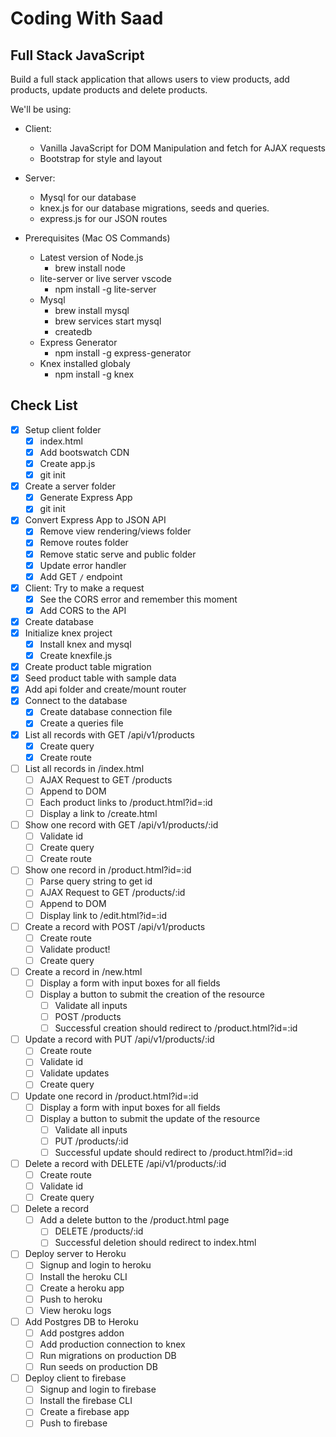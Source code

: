 # Coding With Saad

## Full Stack JavaScript

Build a full stack application that allows users to view products, add products, update products and delete products.

We'll be using:

* Client:
  * Vanilla JavaScript for DOM Manipulation and fetch for AJAX requests
  * Bootstrap for style and layout
* Server:
  * Mysql for our database
  * knex.js for our database migrations, seeds and queries.
  * express.js for our JSON routes

* Prerequisites (Mac OS Commands)
  * Latest version of Node.js
    * brew install node
  * lite-server or live server vscode
    * npm install -g lite-server
  * Mysql
    * brew install mysql
    * brew services start mysql
    * createdb
  * Express Generator
    * npm install -g express-generator
  * Knex installed globaly
    * npm install -g knex

## Check List

* [x] Setup client folder
  * [x] index.html
  * [x] Add bootswatch CDN
  * [x] Create app.js
  * [x] git init
* [x] Create a server folder
  * [x] Generate Express App
  * [x] git init
* [x] Convert Express App to JSON API
  * [x] Remove view rendering/views folder
  * [x] Remove routes folder
  * [x] Remove static serve and public folder
  * [x] Update error handler
  * [x] Add GET `/` endpoint
* [x] Client: Try to make a request
  * [x] See the CORS error and remember this moment
  * [x] Add CORS to the API
* [x] Create database
* [x] Initialize knex project
  * [x] Install knex and mysql
  * [x] Create knexfile.js
* [x] Create product table migration
* [x] Seed product table with sample data
* [x] Add api folder and create/mount router
* [x] Connect to the database
  * [x] Create database connection file
  * [x] Create a queries file
* [x] List all records with GET /api/v1/products
  * [x] Create query
  * [x] Create route
* [ ] List all records in /index.html
  * [ ] AJAX Request to GET /products
  * [ ] Append to DOM
  * [ ] Each product links to /product.html?id=:id
  * [ ] Display a link to /create.html
* [ ] Show one record with GET /api/v1/products/:id
  * [ ] Validate id
  * [ ] Create query
  * [ ] Create route
* [ ] Show one record in /product.html?id=:id
  * [ ] Parse query string to get id
  * [ ] AJAX Request to GET /products/:id
  * [ ] Append to DOM
  * [ ] Display link to /edit.html?id=:id
* [ ] Create a record with POST /api/v1/products
  * [ ] Create route
  * [ ] Validate product!
  * [ ] Create query
* [ ] Create a record in /new.html
  * [ ] Display a form with input boxes for all fields
  * [ ] Display a button to submit the creation of the resource
    * [ ] Validate all inputs
    * [ ] POST /products
    * [ ] Successful creation should redirect to /product.html?id=:id
* [ ] Update a record with PUT /api/v1/products/:id
  * [ ] Create route
  * [ ] Validate id
  * [ ] Validate updates
  * [ ] Create query
* [ ] Update one record in /product.html?id=:id
  * [ ] Display a form with input boxes for all fields
  * [ ] Display a button to submit the update of the resource
    * [ ] Validate all inputs
    * [ ] PUT /products/:id
    * [ ] Successful update should redirect to /product.html?id=:id
* [ ] Delete a record with DELETE /api/v1/products/:id
  * [ ] Create route
  * [ ] Validate id
  * [ ] Create query
* [ ] Delete a record
  * [ ] Add a delete button to the /product.html page
    * [ ] DELETE /products/:id
    * [ ] Successful deletion should redirect to index.html
* [ ] Deploy server to Heroku
  * [ ] Signup and login to heroku
  * [ ] Install the heroku CLI
  * [ ] Create a heroku app
  * [ ] Push to heroku
  * [ ] View heroku logs
* [ ] Add Postgres DB to Heroku
  * [ ] Add postgres addon
  * [ ] Add production connection to knex
  * [ ] Run migrations on production DB
  * [ ] Run seeds on production DB
* [ ] Deploy client to firebase
  * [ ] Signup and login to firebase
  * [ ] Install the firebase CLI
  * [ ] Create a firebase app
  * [ ] Push to firebase
